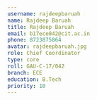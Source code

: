 ```yaml
---
username: rajdeepbaruah
name: Rajdeep Baruah
title: Rajdeep Baruah
email: b17ece042@cit.ac.in
phone: 8723875864
avatar: rajdeepbaruah.jpg
role: Chief Coordinator
type: core
roll: GAU-C-17/042
branch: ECE
education: B.Tech
priority: 10
---
```

